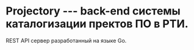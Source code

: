 # Projectory --- back-end системы каталогизации пректов ПО в РТИ.

REST API сервер разработанный на языке Go.
